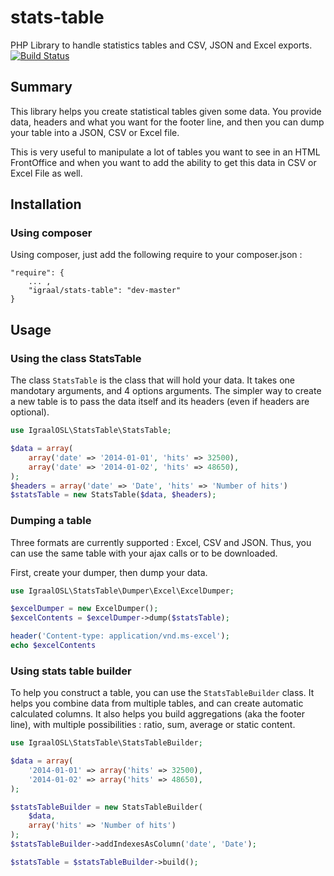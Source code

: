 stats-table
===========

PHP Library to handle statistics tables and CSV, JSON and Excel exports. [![Build Status](https://travis-ci.org/igraal/stats-table.png?branch=master)](https://travis-ci.org/igraal/stats-table)

Summary
-------

This library helps you create statistical tables given some data. You provide data, headers and what you want for the footer line, and then you can dump your table into a JSON, CSV or Excel file.

This is very useful to manipulate a lot of tables you want to see in an HTML FrontOffice and when you want to add the ability to get this data in CSV or Excel File as well.

Installation
------------

### Using composer

Using composer, just add the following require to your composer.json :

    "require": {
        ... ,
        "igraal/stats-table": "dev-master"
    }

Usage
-----

### Using the class StatsTable

The class `StatsTable` is the class that will hold your data. It takes one mandotary arguments, and 4 options arguments. The simpler way to create a new table is to pass the data itself and its headers (even if headers are optional).

```php
use IgraalOSL\StatsTable\StatsTable;

$data = array(
    array('date' => '2014-01-01', 'hits' => 32500),
    array('date' => '2014-01-02', 'hits' => 48650),
);
$headers = array('date' => 'Date', 'hits' => 'Number of hits')
$statsTable = new StatsTable($data, $headers);
```

### Dumping a table

Three formats are currently supported : Excel, CSV and JSON. Thus, you can use the same table with your ajax calls or to be downloaded.

First, create your dumper, then dump your data.

```php
use IgraalOSL\StatsTable\Dumper\Excel\ExcelDumper;

$excelDumper = new ExcelDumper();
$excelContents = $excelDumper->dump($statsTable);

header('Content-type: application/vnd.ms-excel');
echo $excelContents
```

### Using stats table builder

To help you construct a table, you can use the `StatsTableBuilder` class. It helps you combine data from multiple tables, and can create automatic calculated columns. It also helps you build aggregations (aka the footer line), with multiple possibilities : ratio, sum, average or static content.

```php
use IgraalOSL\StatsTable\StatsTableBuilder;

$data = array(
    '2014-01-01' => array('hits' => 32500),
    '2014-01-02' => array('hits' => 48650),
);

$statsTableBuilder = new StatsTableBuilder(
    $data,
    array('hits' => 'Number of hits')
);
$statsTableBuilder->addIndexesAsColumn('date', 'Date');

$statsTable = $statsTableBuilder->build();
```
